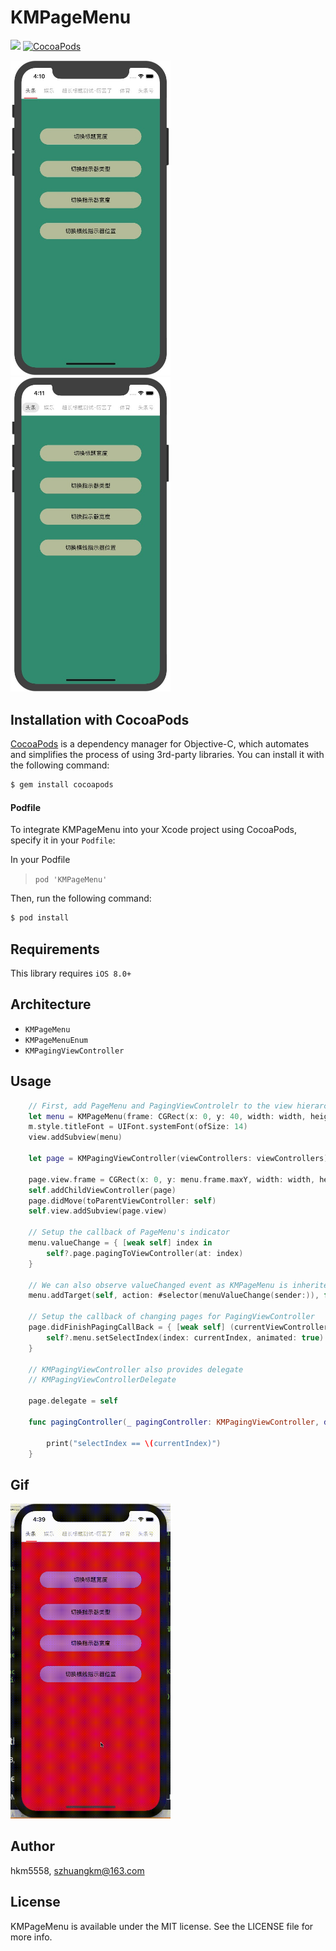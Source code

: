 # KMPageMenu

<img src="https://img.shields.io/badge/Swift-4.2-orange.svg" /> <a href="https://cocoapods.org/pods/KMPageMenu">
<img src="https://img.shields.io/cocoapods/v/KMPageMenu.svg" alt="CocoaPods" />
</a>

<img src="https://github.com/CocoaBob/KMPageMenu/blob/master/Screenshot/screenshot1.jpg" width="256">  <img src="https://github.com/CocoaBob/KMPageMenu/blob/master/Screenshot/screenshot2.jpg" width="256">
    
## Installation with CocoaPods

[CocoaPods](http://cocoapods.org) is a dependency manager for Objective-C, which automates and simplifies the process of using 3rd-party libraries. You can install it with the following command:

```bash
$ gem install cocoapods
```
#### Podfile

To integrate KMPageMenu into your Xcode project using CocoaPods, specify it in your `Podfile`:

In your Podfile
>`pod 'KMPageMenu'`

Then, run the following command:

```bash
$ pod install
```

## Requirements

This library requires `iOS 8.0+`

## Architecture

- `KMPageMenu`
- `KMPageMenuEnum`
- `KMPagingViewController`

## Usage
```swift
    // First, add PageMenu and PagingViewControlelr to the view hierarchy
    let menu = KMPageMenu(frame: CGRect(x: 0, y: 40, width: width, height: 44), titles: titles)
    m.style.titleFont = UIFont.systemFont(ofSize: 14)
    view.addSubview(menu)

    let page = KMPagingViewController(viewControllers: viewControllers)

    page.view.frame = CGRect(x: 0, y: menu.frame.maxY, width: width, height: view.frame.height - menu.frame.maxY)
    self.addChildViewController(page)
    page.didMove(toParentViewController: self)
    self.view.addSubview(page.view)

    // Setup the callback of PageMenu's indicator
    menu.valueChange = { [weak self] index in
        self?.page.pagingToViewController(at: index)
    }
    
    // We can also observe valueChanged event as KMPageMenu is inherited from UIControl
    menu.addTarget(self, action: #selector(menuValueChange(sender:)), for: .valueChanged)
    
    // Setup the callback of changing pages for PagingViewController
    page.didFinishPagingCallBack = { [weak self] (currentViewController, currentIndex)in
        self?.menu.setSelectIndex(index: currentIndex, animated: true)
    }
    
    // KMPagingViewController also provides delegate
    // KMPagingViewControllerDelegate
    
    page.delegate = self
    
    func pagingController(_ pagingController: KMPagingViewController, didFinish currentViewController: UIViewController, currentIndex: Int) {
    
        print("selectIndex == \(currentIndex)")
    }
```
## Gif

<img src="https://github.com/CocoaBob/KMPageMenu/blob/master/Screenshot/example.gif" width="256">
    
## Author

hkm5558, szhuangkm@163.com

## License

KMPageMenu is available under the MIT license. See the LICENSE file for more info.
